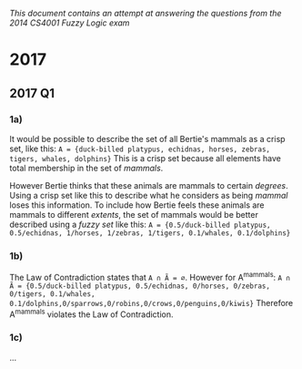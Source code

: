 
*This document contains an attempt at answering the questions from the 2014 CS4001 Fuzzy Logic exam*

# 2017

## 2017 Q1

### 1a)
It would be possible to describe the set of all Bertie's mammals as a crisp set, like this:
`A = {duck-billed platypus, echidnas, horses, zebras, tigers, whales, dolphins}`
This is a crisp set because all elements have total membership in the set of *mammals*.

However Bertie thinks that these animals are mammals to certain *degrees*. Using a crisp set like this to describe what he considers as being *mammal* loses this information. To include how Bertie feels these animals are mammals to different *extents*, the set of mammals would be better described using a *fuzzy set* like this:
`A = {0.5/duck-billed platypus, 0.5/echidnas, 1/horses, 1/zebras, 1/tigers, 0.1/whales, 0.1/dolphins}`

### 1b)
The Law of Contradiction states that `A ∩ Ã = ∅`. However for A<sup>mammals</sup>:
`A ∩ Ã = {0.5/duck-billed platypus, 0.5/echidnas, 0/horses, 0/zebras, 0/tigers, 0.1/whales, 0.1/dolphins,0/sparrows,0/robins,0/crows,0/penguins,0/kiwis}`
Therefore A<sup>mammals</sup> violates the Law of Contradiction.

### 1c)

...
